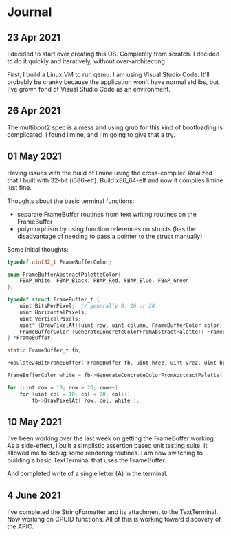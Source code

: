 # Journal

## 23 Apr 2021

I decided to start over creating this OS.  Completely from scratch.  I decided to do it quickly and iteratively, without over-architecting.

First, I build a Linux VM to run qemu.  I am using Visual Studio Code.  It'll probably be cranky because the application won't have normal stdlibs, but I've grown fond of Visual Studio Code as an environment.

## 26 Apr 2021

The multiboot2 spec is a mess and using grub for this kind of bootloading is complicated.  I found limine, and I'm going to give that a try.

## 01 May 2021

Having issues with the build of limine using the cross-compiler.  Realized that I built with 32-bit (i686-elf).  Build x86_64-elf and now it compiles limine just fine.

Thoughts about the basic terminal functions:

- separate FrameBuffer routines from text writing routines on the FrameBuffer
- polymorphism by using function references on structs (has the disadvantage of needing to pass a pointer to the struct manually)

Some initial thoughts:

```c
typedef uint32_t FrameBufferColor;

enum FrameBufferAbstractPaletteColor{
    FBAP_White, FBAP_Black, FBAP_Red, FBAP_Blue, FBAP_Green
};

typedef struct FrameBuffer_t {
    uint BitsPerPixel;  // generally 8, 16 or 24
    uint HorizontalPixels;
    uint VerticalPixels;
    uint* (DrawPixelAt)(uint row, uint column, FrameBufferColor color);
    FrameBufferColor (GenerateConcreteColorFromAbstractPalette)( FrameBufferAbstractPaletteColor color );
} *FrameBuffer;

static FrameBuffer_t fb;

Populate24BitFrameBuffer( FrameBuffer fb, uint hrez, uint vrez, uint bpp, void* frameBufferStart );

FrameBufferColor white = fb->GenerateConcreteColorFromAbstractPalette( FBAP_White );

for (uint row = 10; row > 20; row++)
    for (uint col = 10; col < 20; col++)
        fb->DrawPixelAt( row, col, white );
```

## 10 May 2021

I've been working over the last week on getting the FrameBuffer working.  As a
side-effect, I built a simplistic assertion based unit testing suite.  It
allowed me to debug some rendering routines.  I am now switching to building a
basic TextTerminal that uses the FrameBuffer.

And completed write of a single letter (A) in the terminal.

## 4 June 2021

I've completed the StringFormatter and its attachment to the TextTerminal.
Now working on CPUID functions.  All of this is working toward discovery of
the APIC.